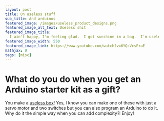 ```yaml
---
layout: post
title: On useless stuff
sub_title: And arduinos
featured_image: /images/useless_product_designs.png
featured_image_alt_text: Useless shit
featured_image_title:
  I ain't happy, I'm feeling glad.  I got sunshine in a bag.  I'm useless but not for long.  The future is coming on.
featured_image_width: 550
featured_image_link: https://www.youtube.com/watch?v=6YQcVcsEraE
mathjax: 0
tags: [misc]
---
```


# What do you do when you get an Arduino starter kit as a gift?

You make a [useless box](https://www.youtube.com/watch?v=6YQcVcsEraE)!  Yes, I know you can make one of these with just
a servo motor and two switches but you can also program an Arduino to do it.  Why do it the simple way when you can add
complexity?!  Enjoy!
